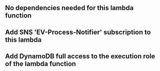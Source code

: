 ## No dependencies needed for this lambda function
## Add SNS 'EV-Process-Notifier' subscription to this lambda 
## Add DynamoDB full access to the execution role of the lambda function 